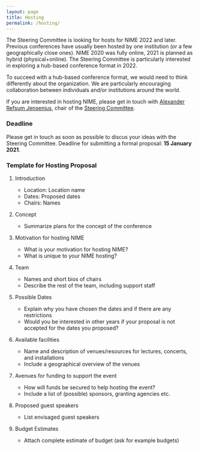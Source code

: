 ```yaml
---
layout: page
title: Hosting
permalink: /hosting/
---
```


The Steering Committee is looking for hosts for NIME 2022 and later. Previous conferences have usually been hosted by one institution (or a few geographically close ones). NIME 2020 was fully online, 2021 is planned as hybrid (physical+online). The Steering Committee is particularly interested in exploring a hub-based conference format in 2022.

To succeed with a hub-based conference format, we would need to think differently about the organization. We are particularly encouraging collaboration between individuals and/or institutions around the world.

If you are interested in hosting NIME, please get in touch with [Alexander Refsum Jensenius](http://www.hf.uio.no/imv/english/people/aca/alexanje/index.html), chair of the [Steering Committee](http://www.nime.org/committee/).

### Deadline

Please get in touch as soon as possible to discus your ideas with the Steering Committee. Deadline for submitting a formal proposal: **15 January 2021**.



### Template for Hosting Proposal

1. Introduction
    - Location: Location name
    - Dates: Proposed dates
    - Chairs: Names

2. Concept
    - Summarize plans for the concept of the conference

3. Motivation for hosting NIME
    - What is your motivation for hosting NIME?
    - What is unique to your NIME hosting?

4. Team
   - Names and short bios of chairs
   - Describe the rest of the team, including support staff

5. Possible Dates
    - Explain why you have chosen the dates and if there are any restrictions
    - Would you be interested in other years if your proposal is not accepted for the dates you proposed?

6. Available facilities
    - Name and description of venues/resources for lectures, concerts, and installations
    - Include a geographical overview of the venues

7. Avenues for funding to support the event
    - How will funds be secured to help hosting the event?
    - Include a list of (possible) sponsors, granting agencies etc.

8. Proposed guest speakers
    - List envisaged guest speakers

9. Budget Estimates
    - Attach complete estimate of budget (ask for example budgets)
